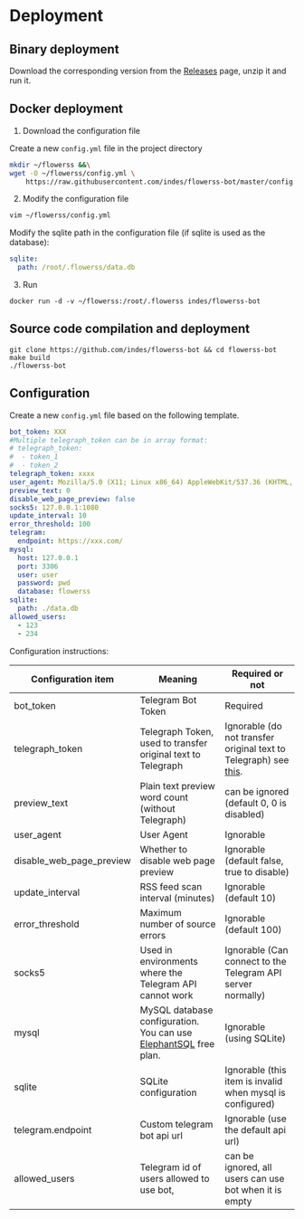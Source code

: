 # Deployment

## Binary deployment

Download the corresponding version from the [Releases](https://github.com/reaitten/flowerss-bot/releases) page, unzip it and run it.

## Docker deployment

1. Download the configuration file

Create a new `config.yml` file in the project directory

```bash
mkdir ~/flowerss &&\
wget -O ~/flowerss/config.yml \
    https://raw.githubusercontent.com/indes/flowerss-bot/master/config.yml.sample
```


2. Modify the configuration file

```bash
vim ~/flowerss/config.yml
```

Modify the sqlite path in the configuration file (if sqlite is used as the database):

```yaml
sqlite:
  path: /root/.flowerss/data.db
```

3. Run

```shell script
docker run -d -v ~/flowerss:/root/.flowerss indes/flowerss-bot
```

## Source code compilation and deployment

```shell script
git clone https://github.com/indes/flowerss-bot && cd flowerss-bot
make build
./flowerss-bot
```

## Configuration

Create a new `config.yml` file based on the following template.

```yml
bot_token: XXX
#Multiple telegraph_token can be in array format:
# telegraph_token:
#  - token_1
#  - token_2
telegraph_token: xxxx
user_agent: Mozilla/5.0 (X11; Linux x86_64) AppleWebKit/537.36 (KHTML, like Gecko) Chrome/51.0.2704.103 Safari/537.36
preview_text: 0
disable_web_page_preview: false
socks5: 127.0.0.1:1080
update_interval: 10
error_threshold: 100
telegram:
  endpoint: https://xxx.com/
mysql:
  host: 127.0.0.1
  port: 3306
  user: user
  password: pwd
  database: flowerss
sqlite:
  path: ./data.db
allowed_users:
  - 123
  - 234
```

Configuration instructions:

| Configuration item        | Meaning                                                      | Required or not     |
| --------------------------| ------------------------------------------------------------ | ------------------- | 
| bot_token                 | Telegram Bot Token                                           | Required            |
| telegraph_token           | Telegraph Token, used to transfer original text to Telegraph | Ignorable (do not transfer original text to Telegraph) see [this](https://stackoverflow.com/a/65789337).|
| preview_text              | Plain text preview word count (without Telegraph)            | can be ignored (default 0, 0 is disabled) |
| user_agent                | User Agent                                                   |           Ignorable |
| disable_web_page_preview  | Whether to disable web page preview                          | Ignorable (default false, true to disable) |
| update_interval           | RSS feed scan interval (minutes)                             | Ignorable (default 10) |
| error_threshold           | Maximum number of source errors                              | Ignorable (default 100) |
| socks5                    | Used in environments where the Telegram API cannot work      | Ignorable (Can connect to the Telegram API server normally) |
| mysql | MySQL database configuration. You can use [ElephantSQL](elephantsql.com) free plan. | Ignorable (using SQLite) |
| sqlite | SQLite configuration | Ignorable (this item is invalid when mysql is configured) |
| telegram.endpoint | Custom telegram bot api url | Ignorable (use the default api url) |
| allowed_users | Telegram id of users allowed to use bot, | can be ignored, all users can use bot when it is empty |
